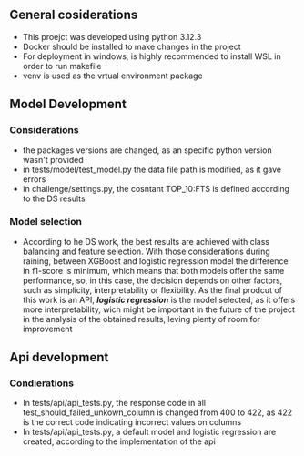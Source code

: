 ## General cosiderations

- This proejct was developed using python 3.12.3
- Docker should be installed to make changes in the project
- For deployment in windows, is highly recommended to install WSL in order to run makefile
- venv is used as the vrtual environment package

## Model Development

### Considerations

- the packages versions are changed, as an specific python version wasn't provided
- in tests/model/test_model.py the data file path is modified, as it gave errors
- in challenge/settings.py, the cosntant TOP_10:FTS is defined according to the DS results

### Model selection

- According to he DS work, the best results are achieved with class balancing and feature selection. With those considerations during raining, between XGBoost and logistic regression model the difference in f1-score is minimum, which means that both models offer the same performance, so, in this case, the decision depends on other factors, such as simplicity, interpretability or flexibility. As the final prodcut of this work is an API, ***logistic regression*** is the model selected, as it offers more interpretability, wich might be important in the future of the project in the analysis of the obtained results, leving plenty of room for improvement

## Api development

### Condierations

- In tests/api/api_tests.py, the response code in all test_should_failed_unkown_column is changed from 400 to 422, as 422 is the correct code indicating incorrect values on columns
- In tests/api/api_tests.py, a default model and logistic regression are created, according to the implementation of the api

